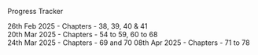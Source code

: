 Progress Tracker

26th Feb 2025 - Chapters - 38, 39, 40 & 41  
20th Mar 2025 - Chapters - 54 to 59, 60 to 68  
24th Mar 2025 - Chapters - 69 and 70
08th Apr 2025 - Chapters - 71 to 78
